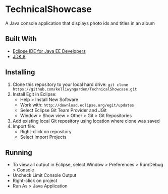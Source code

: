# TechnicalShowcase
A Java console application that displays photo ids and titles in an album

## Built With
- [Eclipse IDE for Java EE Developers](https://eclipse.org/downloads/)
- [JDK 8](http://www.oracle.com/technetwork/java/javase/downloads/jdk8-downloads-2133151.html)

## Installing
1. Clone this repository to your local hard drive: `git clone https://github.com/kelliwyngarden/TechnicalShowcase.git`
2. Install Egit in Eclipse: 
    - Help > Install New Software
    - Work with: `http://download.eclipse.org/egit/updates`
    - Select Eclipse Git Team Provider and JGit
    - Window > Show view > Other > Git > Git Repositories
3. Add existing local Git repository using location where clone was saved
4. Import file:
   - Right-click on repository
   - Select Import Projects
  
## Running
- To view all output in Eclipse, select Window > Preferences > Run/Debug > Console
- Uncheck Limit Console Output
- Right-click on project
- Run As > Java Application
